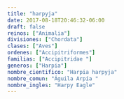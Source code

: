 ```yaml
---
title: "harpyja"
date: 2017-08-18T20:46:32-06:00
draft: false
reinos: ["Animalia"]
divisiones: ["Chordata"]
clases: ["Aves"]
ordenes: ["Accipitriformes"]
familias: ["Accipitridae "]
generos: ["Harpia"]
nombre_cientifico: "Harpia harpyja"
nombre_comun: "Águila Arpía "
nombre_ingles: "Harpy Eagle"
---
```

